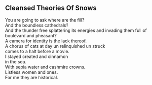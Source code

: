 Cleansed Theories Of Snows
--------------------------
You are going to ask where are the fill?  
And the boundless cathedrals?  
And the thunder free splattering its energies and invading them full of  
boulevard and pheasant?  
A camera for identity is the lack thereof.  
A chorus of cats at day un relinquished un struck  
comes to a halt before a movie.  
I stayed created and cinnamon  
in the sea.  
With sepia water and cashmire crowns.  
Listless women and ones.  
For me they are historical.  
